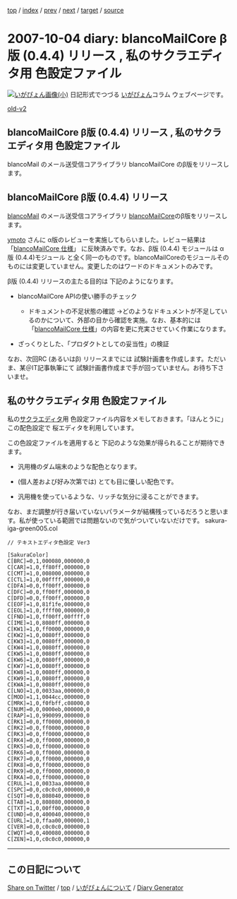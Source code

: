 [top](https://igapyon.github.io/diary/) 
 / [index](https://igapyon.github.io/diary/2007/index.html) 
 / [prev](https://igapyon.github.io/diary/2007/ig071003.html) 
 / [next](https://igapyon.github.io/diary/2007/ig071005.html) 
 / [target](https://igapyon.github.io/diary/2007/ig071004.html) 
 / [source](https://github.com/igapyon/diary/blob/gh-pages/2007/ig071004.html.src.md) 

2007-10-04 diary: blancoMailCore β版 (0.4.4) リリース , 私のサクラエディタ用 色設定ファイル
=====================================================================================================
[![いがぴょん画像(小)](https://igapyon.github.io/diary/images/iga200306s.jpg "いがぴょん")](https://igapyon.github.io/diary/memo/memoigapyon.html) 日記形式でつづる [いがぴょん](https://igapyon.github.io/diary/memo/memoigapyon.html)コラム ウェブページです。

[old-v2](ig071004-orig.html)

## blancoMailCore β版 (0.4.4) リリース , 私のサクラエディタ用 色設定ファイル

blancoMail のメール送受信コアライブラリ blancoMailCore のβ版をリリースします。


## blancoMailCore β版 (0.4.4) リリース

[blancoMail](http://www.igapyon.jp/blanco/blancomail.html) のメール送受信コアライブラリ [blancoMailCore](http://www.igapyon.jp/blanco/blancomailcore.html)のβ版をリリースします。

[ymoto](http://d.hatena.ne.jp/ymoto/) さんに α版のレビューを実施してもらいました。レビュー結果は 「[blancoMailCore 仕様](http://cvs.sourceforge.jp/cgi-bin/viewcvs.cgi/*checkout*/blancofw/blancoMisc/doc/mail/blancoMailCoreSpec.doc)」 に反映済みです。なお、β版 (0.4.4) モジュールは α版 (0.4.4)モジュール と全く同一のものです。blancoMailCoreのモジュールそのものには変更していません。変更したのはワードのドキュメントのみです。

β版 (0.4.4) リリースの主たる目的は 下記のようになります。

* blancoMailCore APIの使い勝手のチェック
  
  * ドキュメントの不足状態の確認
    →どのようなドキュメントが不足しているのかについて、外部の目から確認を実施。なお、基本的には「[blancoMailCore 仕様](http://cvs.sourceforge.jp/cgi-bin/viewcvs.cgi/*checkout*/blancofw/blancoMisc/doc/mail/blancoMailCoreSpec.doc)」の内容を更に充実させていく作業になります。
  

  
* ざっくりとした、「プロダクトとしての妥当性」の検証

なお、次回RC (あるいはβ) リリースまでには 試験計画書を作成します。ただいま、某＠IT記事執筆にて 試験計画書作成まで手が回っていません。お待ち下さいませ。

## 私のサクラエディタ用 色設定ファイル

私の[サクラエディタ](http://sakura-editor.sourceforge.net/)用 色設定ファイル内容をメモしておきます。「ほんとうに」この配色設定で 桜エディタを利用しています。

この色設定ファイルを適用すると 下記のような効果が得られることが期待できます。

* 汎用機のダム端末のような配色となります。
  
* (個人差および好み次第では) とても目に優しい配色です。
  
* 汎用機を使っているような、リッチな気分に浸ることができます。

なお、まだ調整が行き届いていないパラメータが結構残っているだろうと思います。私が使っている範囲では問題ないので気がついていないだけです。
sakura-iga-green005.col

      
```
// テキストエディタ色設定 Ver3

[SakuraColor]
C[BRC]=0,1,000080,000000,0
C[CAR]=1,0,ff80ff,000000,0
C[CMT]=1,0,008000,000000,0
C[CTL]=1,0,00ffff,000000,0
C[DFA]=0,0,ff00ff,000000,0
C[DFC]=0,0,ff00ff,000000,0
C[DFD]=0,0,ff00ff,000000,0
C[EOF]=1,0,81f1fe,000000,0
C[EOL]=1,0,ffff00,000000,0
C[FND]=1,0,ff00ff,00ffff,0
C[IME]=1,0,8080ff,000000,0
C[KW1]=1,0,ff0000,000000,0
C[KW2]=1,0,0080ff,000000,0
C[KW3]=1,0,0080ff,000000,0
C[KW4]=1,0,0080ff,000000,0
C[KW5]=1,0,0080ff,000000,0
C[KW6]=1,0,0080ff,000000,0
C[KW7]=1,0,0080ff,000000,0
C[KW8]=1,0,0080ff,000000,0
C[KW9]=1,0,0080ff,000000,0
C[KWA]=1,0,0080ff,000000,0
C[LNO]=1,0,0033aa,000000,0
C[MOD]=1,1,0044cc,000000,0
C[MRK]=1,0,f0fbff,c08000,0
C[NUM]=0,0,0000eb,000000,0
C[RAP]=1,0,990099,000000,0
C[RK1]=0,0,ff0000,000000,0
C[RK2]=0,0,ff0000,000000,0
C[RK3]=0,0,ff0000,000000,0
C[RK4]=0,0,ff0000,000000,0
C[RK5]=0,0,ff0000,000000,0
C[RK6]=0,0,ff0000,000000,0
C[RK7]=0,0,ff0000,000000,0
C[RK8]=0,0,ff0000,000000,0
C[RK9]=0,0,ff0000,000000,0
C[RKA]=0,0,ff0000,000000,0
C[RUL]=1,0,0033aa,000000,0
C[SPC]=0,0,c0c0c0,000000,0
C[SQT]=0,0,808040,000000,0
C[TAB]=1,0,808080,000000,0
C[TXT]=1,0,00ff00,000000,0
C[UND]=0,0,400040,000000,0
C[URL]=1,0,ffaa00,000000,1
C[VER]=0,0,c0c0c0,000000,0
C[WQT]=0,0,400080,000000,0
C[ZEN]=1,0,c0c0c0,000000,0
```

----------------------------------------------------------------------------------------------------

## この日記について

[Share on Twitter](https://twitter.com/intent/tweet?hashtags=igapyon%2Cdiary%2C%E3%81%84%E3%81%8C%E3%81%B4%E3%82%87%E3%82%93&text=blancoMailCore+%CE%B2%E7%89%88+%280.4.4%29+%E3%83%AA%E3%83%AA%E3%83%BC%E3%82%B9+%2C+%E7%A7%81%E3%81%AE%E3%82%B5%E3%82%AF%E3%83%A9%E3%82%A8%E3%83%87%E3%82%A3%E3%82%BF%E7%94%A8+%E8%89%B2%E8%A8%AD%E5%AE%9A%E3%83%95%E3%82%A1%E3%82%A4%E3%83%AB&url=https%3A%2F%2Figapyon.github.io%2Fdiary%2F2007%2Fig071004.html) / [top](../index.html/) / [いがぴょんについて](https://igapyon.github.io/diary/memo/memoigapyon.html) / [Diary Generator](https://github.com/igapyon/igapyonv3)
